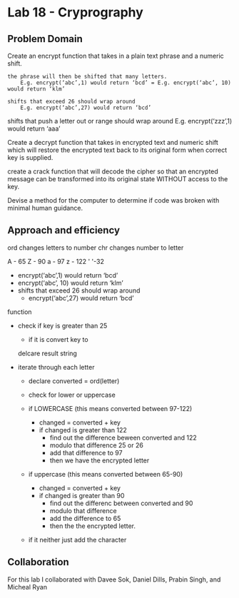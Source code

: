 # Lab 18 - Cryprography

## Problem Domain

Create an encrypt function that takes in a plain text phrase and a numeric shift.

    the phrase will then be shifted that many letters.
        E.g. encrypt(‘abc’,1) would return ‘bcd’ = E.g. encrypt(‘abc’, 10) would return ‘klm’

    shifts that exceed 26 should wrap around
        E.g. encrypt(‘abc’,27) would return ‘bcd’

shifts that push a letter out or range should wrap around
    E.g. encrypt(‘zzz’,1) would return ‘aaa’

Create a decrypt function that takes in encrypted text and numeric shift which will restore the encrypted text back to its original form when correct key is supplied.

create a crack function that will decode the cipher so that an encrypted message can be transformed into its original state WITHOUT access to the key.

Devise a method for the computer to determine if code was broken with minimal human guidance.

## Approach and efficiency

ord changes letters to number
chr changes number to letter

A - 65
Z - 90
a - 97
z - 122
' '-32

- encrypt(‘abc’,1) would return ‘bcd’ 
- encrypt(‘abc’, 10) would return ‘klm’
- shifts that exceed 26 should wrap around
  - encrypt(‘abc’,27) would return ‘bcd’

function
- check if key is greater than 25
  - if it is convert key to

  delcare result string
- iterate through each letter


    - declare converted = ord(letter)
    - check for lower or uppercase
    - if LOWERCASE
      (this means converted between 97-122)
      - changed = converted + key
      - if changed is greater than 122
          - find out the difference beween converted and 122
          - modulo that difference 25 or 26
          - add that difference to 97
          - then we have the encrypted letter


    - if uppercase
      (this means converted between 65-90)
      - changed = converted + key
      - if changed is greater than 90
          - find out the differenc between converted and 90
          - modulo that difference
          - add the difference to 65
          - then the the encrypted letter. 

    - if it neither
      just add the character

## Collaboration
 For this lab I collaborated with Davee Sok, Daniel Dills, Prabin Singh, and Micheal Ryan

